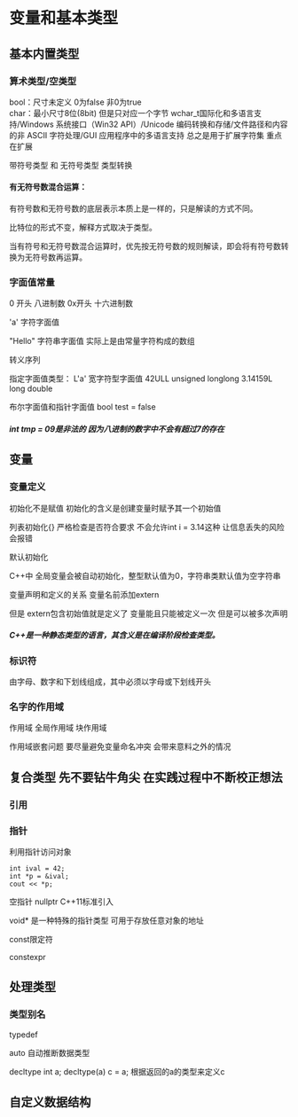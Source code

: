 # 变量和基本类型

## 基本内置类型

### 算术类型/空类型
bool：尺寸未定义 0为false 非0为true   
char：最小尺寸8位(8bit) 但是只对应一个字节
wchar_t国际化和多语言支持/Windows 系统接口（Win32 API）/Unicode 编码转换和存储/文件路径和内容的非 ASCII 字符处理/GUI 应用程序中的多语言支持
总之是用于扩展字符集 重点在扩展

带符号类型 和 无符号类型
类型转换

#### 有无符号数混合运算：

有符号数和无符号数的底层表示本质上是一样的，只是解读的方式不同。

比特位的形式不变，解释方式取决于类型。

当有符号和无符号数混合运算时，优先按无符号数的规则解读，即会将有符号数转换为无符号数再运算。

### 字面值常量

0 开头 八进制数  0x开头 十六进制数 

'a'  字符字面值

"Hello" 字符串字面值  实际上是由常量字符构成的数组

转义序列

指定字面值类型： L'a' 宽字符型字面值 42ULL unsigned longlong 3.14159L long double

布尔字面值和指针字面值 bool test = false 

##### int tmp = 09是非法的 因为八进制的数字中不会有超过7的存在

## 变量

### 变量定义

初始化不是赋值 初始化的含义是创建变量时赋予其一个初始值

列表初始化{} 严格检查是否符合要求 不会允许int i = 3.14这种 让信息丢失的风险 会报错

默认初始化



C++中 全局变量会被自动初始化，整型默认值为0，字符串类默认值为空字符串

变量声明和定义的关系  变量名前添加extern

但是 extern包含初始值就是定义了  变量能且只能被定义一次 但是可以被多次声明



##### C++是一种静态类型的语言，其含义是在编译阶段检查类型。



### 标识符

由字母、数字和下划线组成，其中必须以字母或下划线开头

### 名字的作用域

作用域 全局作用域 块作用域

作用域嵌套问题 要尽量避免变量命名冲突 会带来意料之外的情况



## 复合类型 先不要钻牛角尖 在实践过程中不断校正想法

### 引用

### 指针 

利用指针访问对象 

```
int ival = 42;
int *p = &ival;
cout << *p;
```

空指针 nullptr C++11标准引入

void* 是一种特殊的指针类型 可用于存放任意对象的地址

 const限定符

constexpr                                              

## 处理类型

### 类型别名

typedef 

auto 自动推断数据类型

decltype   int a; decltype(a) c = a; 根据返回的a的类型来定义c

## 自定义数据结构

